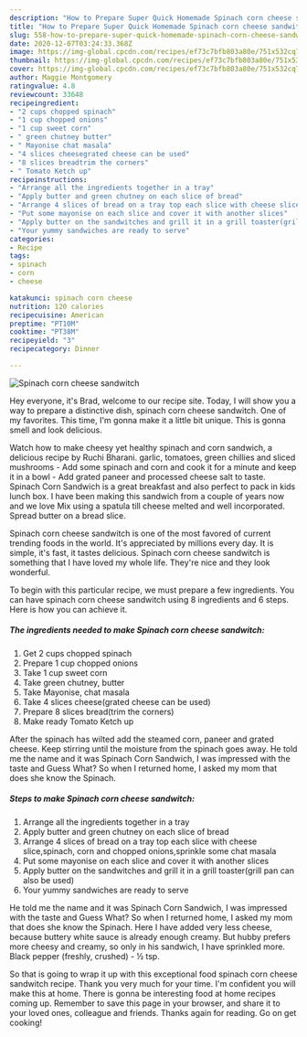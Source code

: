```yaml
---
description: "How to Prepare Super Quick Homemade Spinach corn cheese sandwitch"
title: "How to Prepare Super Quick Homemade Spinach corn cheese sandwitch"
slug: 558-how-to-prepare-super-quick-homemade-spinach-corn-cheese-sandwitch
date: 2020-12-07T03:24:33.368Z
image: https://img-global.cpcdn.com/recipes/ef73c7bfb803a80e/751x532cq70/spinach-corn-cheese-sandwitch-recipe-main-photo.jpg
thumbnail: https://img-global.cpcdn.com/recipes/ef73c7bfb803a80e/751x532cq70/spinach-corn-cheese-sandwitch-recipe-main-photo.jpg
cover: https://img-global.cpcdn.com/recipes/ef73c7bfb803a80e/751x532cq70/spinach-corn-cheese-sandwitch-recipe-main-photo.jpg
author: Maggie Montgomery
ratingvalue: 4.8
reviewcount: 33648
recipeingredient:
- "2 cups chopped spinach"
- "1 cup chopped onions"
- "1 cup sweet corn"
- " green chutney butter"
- " Mayonise chat masala"
- "4 slices cheesegrated cheese can be used"
- "8 slices breadtrim the corners"
- " Tomato Ketch up"
recipeinstructions:
- "Arrange all the ingredients together in a tray"
- "Apply butter and green chutney on each slice of bread"
- "Arrange 4 slices of bread on a tray top each slice with cheese slice,spinach, corn and chopped onions,sprinkle some chat masala"
- "Put some mayonise on each slice and cover it with another slices"
- "Apply butter on the sandwitches and grill it in a grill toaster(grill pan can also be used)"
- "Your yummy sandwiches are ready to serve"
categories:
- Recipe
tags:
- spinach
- corn
- cheese

katakunci: spinach corn cheese 
nutrition: 120 calories
recipecuisine: American
preptime: "PT10M"
cooktime: "PT38M"
recipeyield: "3"
recipecategory: Dinner

---
```



![Spinach corn cheese sandwitch](https://img-global.cpcdn.com/recipes/ef73c7bfb803a80e/751x532cq70/spinach-corn-cheese-sandwitch-recipe-main-photo.jpg)

Hey everyone, it's Brad, welcome to our recipe site. Today, I will show you a way to prepare a distinctive dish, spinach corn cheese sandwitch. One of my favorites. This time, I'm gonna make it a little bit unique. This is gonna smell and look delicious.

Watch how to make cheesy yet healthy spinach and corn sandwich, a delicious recipe by Ruchi Bharani. garlic, tomatoes, green chillies and sliced mushrooms - Add some spinach and corn and cook it for a minute and keep it in a bowl - Add grated paneer and processed cheese salt to taste. Spinach Corn Sandwich is a great breakfast and also perfect to pack in kids lunch box. I have been making this sandwich from a couple of years now and we love Mix using a spatula till cheese melted and well incorporated. Spread butter on a bread slice.

Spinach corn cheese sandwitch is one of the most favored of current trending foods in the world. It's appreciated by millions every day. It is simple, it's fast, it tastes delicious. Spinach corn cheese sandwitch is something that I have loved my whole life. They're nice and they look wonderful.


To begin with this particular recipe, we must prepare a few ingredients. You can have spinach corn cheese sandwitch using 8 ingredients and 6 steps. Here is how you can achieve it.

<!--inarticleads1-->

##### The ingredients needed to make Spinach corn cheese sandwitch:

1. Get 2 cups chopped spinach
1. Prepare 1 cup chopped onions
1. Take 1 cup sweet corn
1. Take  green chutney, butter
1. Take  Mayonise, chat masala
1. Take 4 slices cheese(grated cheese can be used)
1. Prepare 8 slices bread(trim the corners)
1. Make ready  Tomato Ketch up


After the spinach has wilted add the steamed corn, paneer and grated cheese. Keep stirring until the moisture from the spinach goes away. He told me the name and it was Spinach Corn Sandwich, I was impressed with the taste and Guess What? So when I returned home, I asked my mom that does she know the Spinach. 

<!--inarticleads2-->

##### Steps to make Spinach corn cheese sandwitch:

1. Arrange all the ingredients together in a tray
1. Apply butter and green chutney on each slice of bread
1. Arrange 4 slices of bread on a tray top each slice with cheese slice,spinach, corn and chopped onions,sprinkle some chat masala
1. Put some mayonise on each slice and cover it with another slices
1. Apply butter on the sandwitches and grill it in a grill toaster(grill pan can also be used)
1. Your yummy sandwiches are ready to serve


He told me the name and it was Spinach Corn Sandwich, I was impressed with the taste and Guess What? So when I returned home, I asked my mom that does she know the Spinach. Here I have added very less cheese, because buttery white sauce is already enough creamy. But hubby prefers more cheesy and creamy, so only in his sandwich, I have sprinkled more. Black pepper (freshly, crushed) - ½ tsp. 

So that is going to wrap it up with this exceptional food spinach corn cheese sandwitch recipe. Thank you very much for your time. I'm confident you will make this at home. There is gonna be interesting food at home recipes coming up. Remember to save this page in your browser, and share it to your loved ones, colleague and friends. Thanks again for reading. Go on get cooking!
